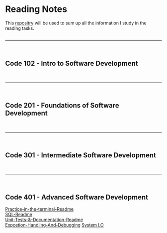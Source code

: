 # Reading Notes

This [repositry](https://github.com/shadilios/reading-notes) will be used to sum up all the information I study in the reading tasks.  
<br><hr><br>

## Code 102 - Intro to Software Development
<br><hr><br>
## Code 201 - Foundations of Software Development
<br><hr><br>
## Code 301 - Intermediate Software Development
<br><hr><br>
## Code 401 - Advanced Software Development

[Practice-in-the-terminal-Readme](https://github.com/shadilios/reading-notes/blob/main/Practice%20in%20the%20Terminal.md)  
[SQL-Readme](https://github.com/shadilios/reading-notes/blob/main/SQL.md)  
[Unit-Tests-&-Documentation-Readme](https://github.com/shadilios/reading-notes/blob/main/Unit%20Tests%20%26%20Documentation.md)  
[Expcetion-Handling-And-Debugging](https://github.com/shadilios/reading-notes/blob/main/Exception-Handling-And-Debugging.md)
[System I.O](https://github.com/shadilios/reading-notes/blob/main/System-IO.md)


